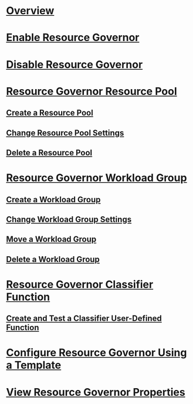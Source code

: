 # [Overview](resource-governor.md)  
# [Enable Resource Governor](enable-resource-governor.md)  
# [Disable Resource Governor](disable-resource-governor.md)  
# [Resource Governor Resource Pool](resource-governor-resource-pool.md)  
## [Create a Resource Pool](create-a-resource-pool.md)  
## [Change Resource Pool Settings](change-resource-pool-settings.md)  
## [Delete a Resource Pool](delete-a-resource-pool.md)  
# [Resource Governor Workload Group](resource-governor-workload-group.md)  
## [Create a Workload Group](create-a-workload-group.md)  
## [Change Workload Group Settings](change-workload-group-settings.md)  
## [Move a Workload Group](move-a-workload-group.md)  
## [Delete a Workload Group](delete-a-workload-group.md)  
# [Resource Governor Classifier Function](resource-governor-classifier-function.md)  
## [Create and Test a Classifier User-Defined Function](create-and-test-a-classifier-user-defined-function.md)  
# [Configure Resource Governor Using a Template](configure-resource-governor-using-a-template.md)  
# [View Resource Governor Properties](view-resource-governor-properties.md)  
